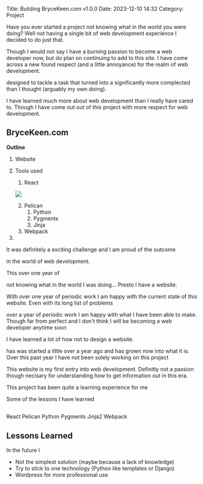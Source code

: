 Title: Building BryceKeen.com v1.0.0
Date: 2023-12-10 14:32
Category: Project

Have you ever started a project not knowing what in the world you were doing? Well not having a single bit of web development experience I decided to do just that. 


Though I would not say I have a burning passion to become a web developer now, but do plan on continuing to add to this site. I have come across a new found respect (and a little annoyance) for the realm of web development.

designed to tackle a task that turned into a significantly more complected than I thought (arguably my own doing).

I have learned much more about web development than I really have cared to. Though I have come out out of this project with more respect for web development.


## BryceKeen.com



**Outline**
1. Website
2. Tools used
   1. React

    <img class="center" src="{attach}/repo/assets/react_navbar.png" style="max-width: 90%;" ></img>


   2. Pelican
      1. Python
      2. Pygments
      3. Jinja
   3. Webpack
3. 




It was definitely a exciting challenge and I am proud of the outcome 

in the world of web development. 


This over one year of 

not knowing what in the world I was doing... Presto I have a website.

With over one year of periodic work I am happy with the current state of this website. Even with its long list of problems

over a year of periodic work I am happy with what I have been able to make. Though far from perfect and I don't think I will be becoming a web developer anytime soon 

I have learned a lot of how not to design a website.

has was started a little over a year ago and has grown now into what it is. Over this past year I have not been solely working on this project  



This website is my first entry into web development. Definitly not a passion though necisary for understanding how to get information out in this era.

This project has been quite a learning experience for me 

Some of the lessons I have learned

## 

React
Pelican
Python
Pygments
Jinja2
Webpack


## Lessons Learned

In the future I 

- Not the simplest solution (maybe because a lack of knowledge)
- Try to stick to one technology (Python like templates or Django)
- Wordpress for more professional use 

